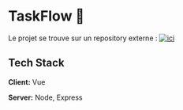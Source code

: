 # TaskFlow 📌

Le projet se trouve sur un repository externe : [![ici](ici)](https://github.com/armanceau/TaskFlow)

## Tech Stack

**Client:** Vue

**Server:** Node, Express